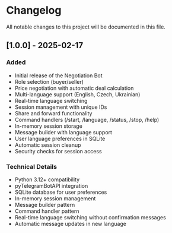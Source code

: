 # Changelog

All notable changes to this project will be documented in this file.

## [1.0.0] - 2025-02-17

### Added
- Initial release of the Negotiation Bot
- Role selection (buyer/seller)
- Price negotiation with automatic deal calculation
- Multi-language support (English, Czech, Ukrainian)
- Real-time language switching
- Session management with unique IDs
- Share and forward functionality
- Command handlers (/start, /language, /status, /stop, /help)
- In-memory session storage
- Message builder with language support
- User language preferences in SQLite
- Automatic session cleanup
- Security checks for session access

### Technical Details
- Python 3.12+ compatibility
- pyTelegramBotAPI integration
- SQLite database for user preferences
- In-memory session management
- Message builder pattern
- Command handler pattern
- Real-time language switching without confirmation messages
- Automatic message updates in new language
